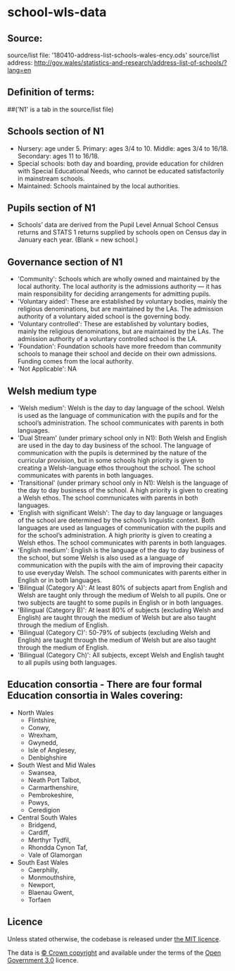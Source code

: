 # school-wls-data

## Source:
source/list file: '180410-address-list-schools-wales-ency.ods'
source/list address: http://gov.wales/statistics-and-research/address-list-of-schools/?lang=en

## Definition of terms:
##('N1' is a tab in the source/list file)

## Schools section of N1
- Nursery: age under 5. Primary: ages 3/4 to 10. Middle: ages 3/4 to 16/18. Secondary: ages 11 to 16/18.
- Special schools: both day and boarding, provide education for children with Special Educational Needs, who cannot be educated satisfactorily in mainstream schools.
- Maintained: Schools maintained by the local authorities.

## Pupils section of N1
- Schools’ data are derived from the Pupil Level Annual School Census returns and STATS 1 returns supplied by schools open on Census day in January each year. (Blank = new school.)

## Governance section of N1
- 'Community': Schools which are wholly owned and maintained by the local authority. The local authority is the admissions authority — it has main responsibility for deciding arrangements for admitting pupils.
- 'Voluntary aided': These are established by voluntary bodies, mainly the religious denominations, but are maintained by the LAs. The admission authority of a voluntary aided school is the governing body.
- 'Voluntary controlled': These are established by voluntary bodies, mainly the religious denominations, but are maintained by the LAs. The admission authority of a voluntary controlled school is the LA.
- 'Foundation': Foundation schools have more freedom than community schools to manage their school and decide on their own admissions. Funding comes from the local authority.
- 'Not Applicable': NA

## Welsh medium type
- 'Welsh medium': Welsh is the day to day language of the school. Welsh is used as the language of communication with the pupils and for the school’s administration. The school communicates with parents in both languages.
- 'Dual Stream' (under primary school only in N1): Both Welsh and English are used in the day to day business of the school. The language of communication with the pupils is determined by the nature of the curricular provision, but in some schools high priority is given to creating a Welsh-language ethos throughout the school. The school communicates with parents in both languages.
- 'Transitional' (under primary school only in N1): Welsh is the language of the day to day business of the school. A high priority is given to creating a Welsh ethos. The school communicates with parents in both languages.
- 'English with significant Welsh': The day to day language or languages of the school are determined by the school’s linguistic context. Both languages are used as languages of communication with the pupils and for the school’s administration. A high priority is given to creating a Welsh ethos. The school communicates with parents in both languages.
- 'English medium': English is the language of the day to day business of the school, but some Welsh is also used as a language of communication with the pupils with the aim of improving their capacity to use everyday Welsh. The school communicates with parents either in English or in both languages.
- 'Bilingual (Category A)': At least 80% of subjects apart from English and Welsh are taught only through the medium of Welsh to all pupils. One or two subjects are taught to some pupils in English or in both languages.
- 'Bilingual (Category B)': At least 80% of subjects (excluding Welsh and English) are taught through the medium of Welsh but are also taught through the medium of English.
- 'Bilingual (Category C)': 50-79% of subjects (excluding Welsh and English) are taught through the medium of Welsh but are also taught through the medium of English.
- 'Bilingual (Category Ch)': All subjects, except Welsh and English taught to all pupils using both languages.

## Education consortia - There are four formal Education consortia in Wales covering:
- North Wales 
    - Flintshire, 
    - Conwy, 
    - Wrexham,
    - Gwynedd, 
    - Isle of Anglesey,
    - Denbighshire
- South West and Mid Wales 
    - Swansea,
    - Neath Port Talbot,
    - Carmarthenshire,
    - Pembrokeshire,
    - Powys,
    - Ceredigion
- Central South Wales 
    - Bridgend,
    - Cardiff,
    - Merthyr Tydfil,
    - Rhondda Cynon Taf,
    - Vale of Glamorgan
- South East Wales 
    - Caerphilly,
    - Monmouthshire,
    - Newport,
    - Blaenau Gwent,
    - Torfaen

## Licence

Unless stated otherwise, the codebase is released under [the MIT licence](./LICENSE).

The data is [© Crown
copyright](http://www.nationalarchives.gov.uk/information-management/re-using-public-sector-information/copyright-and-re-use/crown-copyright/)
and available under the terms of the [Open Government
3.0](https://www.nationalarchives.gov.uk/doc/open-government-licence/version/3/)
licence.
